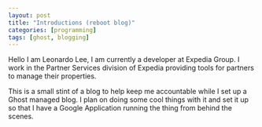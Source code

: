 ```yaml
---
layout: post
title: "Introductions (reboot blog)"
categories: [programming]
tags: [ghost, blogging]
---
```


Hello I am Leonardo Lee, I am currently a developer at Expedia Group.
I work in the Partner Services division of Expedia providing tools for partners to manage their properties.

This is a small stint of a blog to help keep me accountable while I set up a Ghost managed blog.
I plan on doing some cool things with it and set it up so that I have a Google Application running the thing from behind the scenes.

